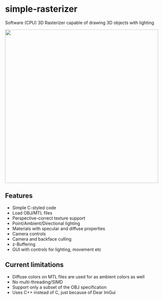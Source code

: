 # simple-rasterizer
Software (CPU) 3D Rasterizer capable of drawing 3D objects with lighting

<img src="assets/rasterizer.gif" width="500">

## Features

* Simple C-styled code
* Load OBJ/MTL files
* Perspective-correct texture support
* Point/Ambient/Directional lighting
* Materials with specular and diffuse properties
* Camera controls
* Camera and backface culling
* z-Buffering 
* GUI with controls for lighting, movement etc

## Current limitations

* Diffuse colors on MTL files are used for as ambient colors as well
* No multi-threading/SIMD
* Support only a subset of the OBJ specification
* Uses C++ instead of C, just because of Dear ImGui
